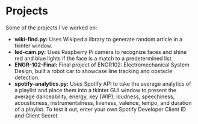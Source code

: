 # Projects
Some of the projects I've worked on:

* **wiki-find.py:** Uses Wikipedia library to generate random article in a tkinter window.  
* **led-cam.py:** Uses Raspberry Pi camera to recognize faces and shine red and blue lights if the face is a match to a predetermined list.  
* **ENGR-102-Final:** Final project of ENGR102: Electromechanical System Design, built a robot car to showcase line tracking and obstacle detection.  
* **spotify-analytics.py:** Uses Spotify API to take the average analytics of a playlist and place them into a tkinter GUI window to present the average danceability, energy, key (WIP), loudness, speechiness, acousticness, instrumentalness, liveness, valence, tempo, and duration of a playlist. To test it out, enter your own Spotify Developer Client ID and Client Secret.